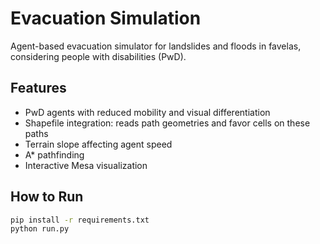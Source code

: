 # Evacuation Simulation

Agent-based evacuation simulator for landslides and floods in favelas, considering people with disabilities (PwD).

## Features
- PwD agents with reduced mobility and visual differentiation
- Shapefile integration: reads path geometries and favor cells on these paths
- Terrain slope affecting agent speed
- A* pathfinding
- Interactive Mesa visualization

## How to Run
```bash
pip install -r requirements.txt
python run.py
